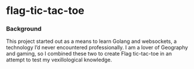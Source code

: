 # flag-tic-tac-toe
### Background
This project started out as a means to learn Golang and websockets, a technology I’d never encountered professionally. I am a lover of Geography and gaming, so I combined these two to create Flag tic-tac-toe in an attempt to test my vexillological knowledge.
